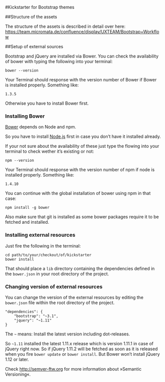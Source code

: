 #Kickstarter for Bootstrap themes

##Structure of the assets

The structure of the assets is described in detail over here: <https://team.micromata.de/confluence/display/UXTEAM/Bootstrap+Workflow>

##Setup of external sources

Bootstrap and jQuery are installed via Bower. You can check the availability of bower with typing the following into your terminal:

	bower --version
	
Your Terminal should response with the version number of Bower if Bower is installed properly. Something like:

	1.3.5
	
Otherwise you have to install Bower first.

### Installing Bower
[Bower][bower] depends on Node and npm. 

So you have to install [Node.js][node] first in case you don’t have it installed already.

If your not sure about the availability of these just type the flowing into your terminal to check wether it’s existing or not: 

	npm --version  

Your Terminal should response with the version number of npm if node is installed properly. Something like:

	1.4.10

You can continue with the global installation of bower using npm in that case:

	npm install -g bower	

Also make sure that git is installed as some bower packages require it to be fetched and installed.

[node]: http://nodejs.org/
[bower]: http://bower.io/

### Installing external resources

Just fire the following in the terminal:

	cd path/to/your/checkout/of/kickstarter
	bower install
	
That should place a `lib` directory containing the dependencies defined in the `bower.json` in your root directory of the project.

### Changing version of external resources

You can change the version of the external resources by editing the `bower.json` file within the root directory of the project.

	"dependencies": {
	    "bootstrap": "~3.1",
	    "jquery": "~1.11"
	}
	
The `~` means: Install the latest version including dot-releases.

So `~1.11` installed the latest 1.11.x release which is version 1.11.1 in case of jQuery right now. So if jQuery 1.11.2 will be fetched as soon as it is released when you fire `bower update` or `bower install`. But Bower won’t install jQuery 1.12 or later.

Check <http://semver-ftw.org> for more information about »Semantic Versioning«.
